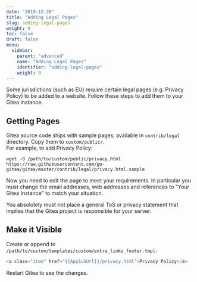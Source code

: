 ```yaml
---
date: "2019-12-28"
title: "Adding Legal Pages"
slug: adding-legal-pages
weight: 9
toc: false
draft: false
menu:
  sidebar:
    parent: "advanced"
    name: "Adding Legal Pages"
    identifier: "adding-legal-pages"
    weight: 9
---
```


Some jurisdictions (such as EU) require certain legal pages (e.g. Privacy Policy) to be added to a website. Follow these steps to add them to your Gitea instance.

## Getting Pages

Gitea source code ships with sample pages, available in `contrib/legal` directory. Copy them to `custom/public/`.  
For example, to add Privacy Policy:

```
wget -O /path/to/custom/public/privacy.html https://raw.githubusercontent.com/go-gitea/gitea/master/contrib/legal/privacy.html.sample
```

Now you need to edit the page to meet your requirements. In particular you must change the email addresses, web addresses and references to "Your Gitea Instance" to match your situation.

You absolutely must not place a general ToS or privacy statement that implies that the Gitea project is responsible for your server.

## Make it Visible

Create or append to `/path/to/custom/templates/custom/extra_links_footer.tmpl`:

```go
<a class="item" href="{{AppSubUrl}}/privacy.html">Privacy Policy</a>
```

Restart Gitea to see the changes.
